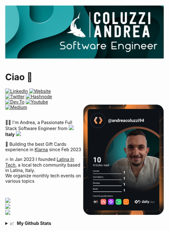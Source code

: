 [![Profile Banner](./1500x500.jpg)](https://www.coluzziandrea.com)

# Ciao 👋

<div align="left">
 <a href="https://www.linkedin.com/in/andrea-coluzzi/" target="_blank"><img alt="LinkedIn" src="https://img.shields.io/badge/-Linkedin-%230077B5.svg?&style=for-the-badge&logo=linkedin&logoColor=white" /></a>
   <a href="https://www.coluzziandrea.com"
        target="_blank" lang="it-IT"><img src="https://img.shields.io/badge/Personal_Website-990cfa?style=for-the-badge&logo=googlechrome&logoColor=white" alt="Website" /></a>
        <br />
           <a href="https://twitter.com/andreacoluzzi94" target="_blank"><img alt="Twitter" src="https://img.shields.io/badge/-Twitter-1DA1F2.svg?&style=for-the-badge&logo=X&logoColor=white" /></a>
  <a href="https://hashnode.com/@coluzziandrea" target="_blank"><img alt="Hashnode" src="https://img.shields.io/badge/Hashnode-2962FF?style=for-the-badge&logo=hashnode&logoColor=white" /></a>
   <br />
  <a href="https://dev.to/coluzziandrea"
        target="_blank" lang="it-IT"><img src="https://img.shields.io/badge/DEV-12100E?style=for-the-badge&logo=devdotto&logoColor=white" alt="Dev.To" /></a>
    <a href="https://www.youtube.com/@coluzziandrea893" target="_blank"><img alt="Youtube" src="https://img.shields.io/badge/-YouTube-FF0000.svg?&style=for-the-badge&logo=Youtube&logoColor=white" /></a>
     <br />
 <a href="https://medium.com/@coluzziandrea.dev"
        target="_blank" lang="it-IT"><img src="https://img.shields.io/badge/Medium-098737?style=for-the-badge&logo=medium&logoColor=white" alt="Medium" /></a>

  <a href="https://app.daily.dev/andreacoluzzi94" target="_blank">
    <img
      width="256"
      align="right"
      src="https://github.com/coluzziandrea/coluzziandrea/blob/master/devcard.svg"
    />
  </a>
</div>
<br />
<p align="left">
      👩‍💻 I'm Andrea, a Passionate Full Stack Software Engineer from <img src="https://cdn.jsdelivr.net/gh/coluzziandrea/general-assets@master/Readme/icons8-italy-64.png" width="16px"/> <b>Italy</b> <img src="https://cdn.jsdelivr.net/gh/coluzziandrea/general-assets@master/Readme/HandGreet.gif" width="35px" />
    </p>
    <p align="left">
    💼 Building the best Gift Cards experience in <a href="https://www.klarna.com/" target="_blank">Klarna</a> since Feb 2023
    </p>
    <p align="left">
    🔥 In Jan 2023 I founded <a href="https://latina-in-tech.github.io/" target="_blank">Latina In Tech</a>, a local tech community based in Latina, Italy. <br /> We organize monthly tech events on various topics
    </p>
    <br />
    <p align="left">
      <a href="https://skillicons.dev">
        <img src="https://skillicons.dev/icons?i=next,tailwind,react,ts,graphql,docker" />
        <br>
        <img src="https://skillicons.dev/icons?i=kotlin,express,nodejs,firebase,nestjs" />
        <br>
        <img src="https://skillicons.dev/icons?i=docker,androidstudio,jest,css" />
      </a>
    </p>
<details>
  <summary>
📈 &nbsp;<b>My Github Stats</b>

  </summary>

![Andrea Coluzzi's GitHub Stats](https://github-readme-stats.vercel.app/api?username=coluzziandrea&theme=dark)
</span>

[![Andrea Coluzzi](https://github-readme-stats.vercel.app/api/top-langs/?username=coluzziandrea&hide=html&layout=compact&theme=dark)](https://github.com/iuricode/)

</details>
<br />
